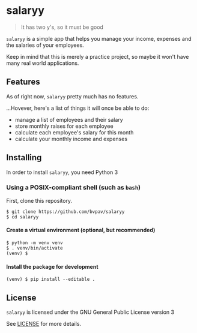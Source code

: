 # salaryy

> It has two y's, so it must be good

`salaryy` is a simple app that helps you manage your income, expenses and the salaries of your employees.

Keep in mind that this is merely a practice project, so maybe it won't have many real world applications.

## Features

As of right now, `salaryy` pretty much has no features.

...Hovever, here's a list of things it will once be able to do:

- manage a list of employees and their salary
- store monthly raises for each employee
- calculate each employee's salary for this month
- calculate your monthly income and expenses

## Installing

In order to install `salaryy`, you need Python 3

### Using a POSIX-compliant shell (such as `bash`)

First, clone this repository.

```shell
$ git clone https://github.com/bvpav/salaryy
$ cd salaryy
```

#### Create a virtual environment (optional, but recommended)

```shell
$ python -m venv venv
$ . venv/bin/activate
(venv) $
```
#### Install the package for development

```shell
(venv) $ pip install --editable .
```

<!-- TODO: document how to run the different interfaces -->

## License

`salaryy` is licensed under the GNU General Public License version 3

See [LICENSE](./LICENSE) for more details.
